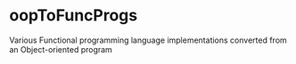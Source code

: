 # oopToFuncProgs
Various Functional programming language implementations converted from an Object-oriented program
